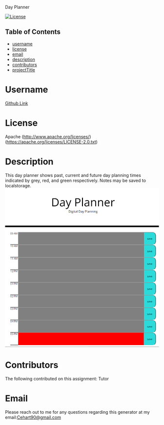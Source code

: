 Day Planner


  [![License](https://img.shields.io/badge/License-Apache%202.0-blue.svg)](https://opensource.org/licenses/Apache-2.0)


  ## Table of Contents
  * [username](#username)
  * [license](#license)
  * [email](#email)
  * [description](#description)
  * [contributors](#contributors)
  * [projectTitle](#projectTitle)
# Username
[Github Link](https://github.com/HartGitHub)

# License
Apache
(http://www.apache.org/licenses/)
(https://apache.org/licenses/LICENSE-2.0.txt)

# Description
This day planner shows past, current and future day planning times indicated by grey, red, and green respectively. Notes may be saved to localstorage.
![Live Deployed](dayPlannerSnip.png)

# Contributors
 The following contributed on this assignment: Tutor

# Email
 Please reach out to me for any questions regarding this generator at my email:Cehart90@gmail.com
